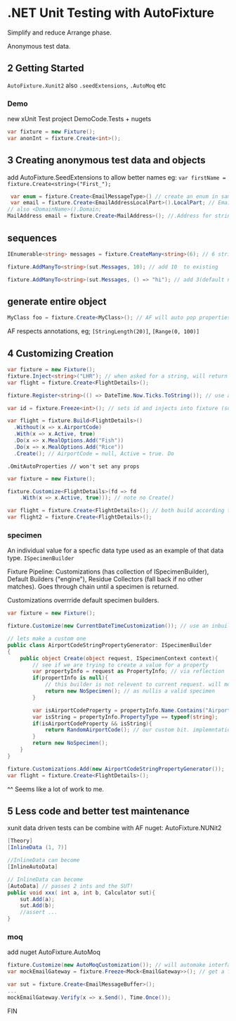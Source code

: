 # .NET Unit Testing with AutoFixture

Simplify and reduce Arrange phase.

Anonymous test data.

## 2 Getting Started

`AutoFixture.Xunit2` also `.seedExtensions`, `.AutoMoq` etc

### Demo

new xUnit Test project DemoCode.Tests + nugets

```c#
var fixture = new Fixture();
var anonInt = fixture.Create<int>();
```

## 3 Creating anonymous test data and objects

add AutoFixture.SeedExtensions to allow  better names eg:
`var firstName = fixture.Create<string>("First_");`

```c#
 var enum = fixture.Create<EmailMessageType>() // create an enum in same way
 var email = fixture.Create<EmailAddressLocalPart>().LocalPart; // EmailAddressLocalPart is part of AutoFixture (email up to the @ = localpart)
// also <DomainName>().Domain;
MailAddress email = fixture.Create<MailAddress>(); //.Address for string result
```

## sequences

```c#
IEnumerable<string> messages = fixture.CreateMany<string>(6); // 6 strings

fixture.AddManyTo<string>(sut.Messages, 10); // add 10  to existing

fixture.AddManyTo<string>(sut.Messages, () => "hi"); // add 3(default number) hi string
```

## generate entire object

```c#
MyClass foo = fixture.Create<MyClass>(); // AF will auto pop properties, including entire graph of child types.
```

AF respects annotations, eg; `[StringLength(20)]`, `[Range(0, 100)]`

## 4 Customizing Creation

```c#
var fixture = new Fixture();
fixture.Inject<string>("LHR"); // when asked for a string, will return LHR
var flight = fixture.Create<FlightDetails>();
```

```c#
fixture.Register<string>(() => DateTime.Now.Ticks.ToString()); // use a function
```

```c#
var id = fixture.Freeze<int>(); // sets id and injects into fixture (so requsted Id from fixture will === id)
```

```c#
var flight = fixture.Build<FlightDetails>()
  .Without(x => x.AirportCode)
  .With(x => x.Active, true)
  .Do(x => x.MealOptions.Add("Fish"))
  .Do(x => x.MealOptions.Add("Rice"))
  .Create(); // AirportCode = null, Active = true. Do
```

`.OmitAutoProperties // won't set any props`

```c#
var fixture = new Fixture();

fixture.Customize<FlightDetails>(fd => fd
    .With(x => x.Active, true))); // note no Create()

var flight = fixture.Create<FlightDetails>(); // both build according to template defn above
var flight2 = fixture.Create<FlightDetails>();
```

### specimen

An individual value for a specfic data type used as an example of that data type. `ISpecimenBuilder`

Fixture Pipeline: Customizations (has collection of ISpecimenBuilder), Default Builders ("engine"), Residue Collectors (fall back if no other matches). Goes through chain until a specimen is returned.

Customizations overrride default specimen builders.

```c#
var fixture = new Fixture();

fixture.Customize(new CurrentDateTimeCustomization()); // use an inbuilt customz to create DateTime as now. Essentially adding a customization

// lets make a custom one
public class AirportCodeStringPropertyGenerator: ISpecimenBuilder
{
    public object Create(object request, ISpecimenContext context){
        // see if we are trying to create a value for a property
        var propertyInfo = request as PropertyInfo; // via reflection
        if(propertInfo is null){
            // this builder is not relevent to current request. will move to next one.
            return new NoSpecimen(); // as nullis a valid specimen
        }

        var isAirportCodeProperty = propertyInfo.Name.Contains("AirportCode");
        var isString = propertyInfo.PropertyType == typeof(string);
        if(isAirportCodeProperty && isString){
            return RandomAirportCode(); // our custom bit. implemntation not imp.
        }
        return new NoSpecimen();
    }
}

fixture.Customizations.Add(new AirportCodeStringPropertyGenerator());
var flight = fixture.Create<FlightDetails>();
```

^^ Seems like a lot of work to me.

## 5 Less code and better test maintenance

xunit data driven tests can be combine with AF nuget: AutoFixture.NUNit2

```c#
[Theory]
[InlineData (1, 7)]

//InlineData can become
[InlineAutoData]

// InlineData can become
[AutoData] // passes 2 ints and the SUT!
public void xxx( int a, int b, Calculator sut){
    sut.Add(a);
    sut.Add(b);
    //assert ...
}
```

### moq

add nuget AutoFixture.AutoMoq

```c#
fixture.Customize(new AutoMoqCustomization()); // will automake interface dependencies
var mockEmailGateway = fixture.Freeze<Mock<EmailGateway>>(); // get a frozen/injected reference

var sut = fixture.Create<EmailMessageBuffer>();
...
mockEmailGateway.Verify(x => x.Send(), Time.Once());
```

FIN